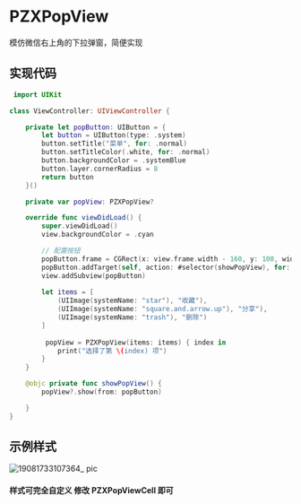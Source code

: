 # PZXPopView
模仿微信右上角的下拉弹窗，简便实现

## 实现代码
```Swift
 import UIKit

class ViewController: UIViewController {

    private let popButton: UIButton = {
        let button = UIButton(type: .system)
        button.setTitle("菜单", for: .normal)
        button.setTitleColor(.white, for: .normal)
        button.backgroundColor = .systemBlue
        button.layer.cornerRadius = 8
        return button
    }()

    private var popView: PZXPopView?

    override func viewDidLoad() {
        super.viewDidLoad()
        view.backgroundColor = .cyan

        // 配置按钮
        popButton.frame = CGRect(x: view.frame.width - 160, y: 100, width: 60, height: 40)
        popButton.addTarget(self, action: #selector(showPopView), for: .touchUpInside)
        view.addSubview(popButton)
        
        let items = [
            (UIImage(systemName: "star"), "收藏"),
            (UIImage(systemName: "square.and.arrow.up"), "分享"),
            (UIImage(systemName: "trash"), "删除")
        ]
        
         popView = PZXPopView(items: items) { index in
            print("选择了第 \(index) 项")
        }
    }

    @objc private func showPopView() {
        popView?.show(from: popButton)

    }
}
```
## 示例样式
![19081733107364_ pic](https://github.com/user-attachments/assets/972e6f4e-928b-4fcc-8f48-0a325a3758c4)

#### 样式可完全自定义 修改 PZXPopViewCell 即可

